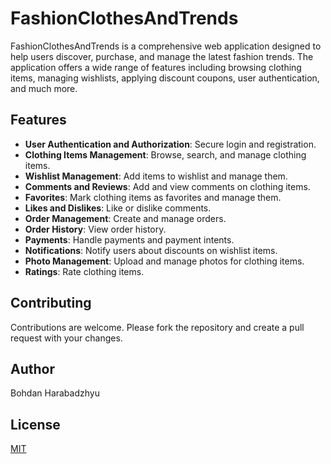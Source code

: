 # FashionClothesAndTrends

FashionClothesAndTrends is a comprehensive web application designed to help users discover, purchase, and manage the latest fashion trends. The application offers a wide range of features including browsing clothing items, managing wishlists, applying discount coupons, user authentication, and much more.

## Features

- **User Authentication and Authorization**: Secure login and registration.
- **Clothing Items Management**: Browse, search, and manage clothing items.
- **Wishlist Management**: Add items to wishlist and manage them.
- **Comments and Reviews**: Add and view comments on clothing items.
- **Favorites**: Mark clothing items as favorites and manage them.
- **Likes and Dislikes**: Like or dislike comments.
- **Order Management**: Create and manage orders.
- **Order History**: View order history.
- **Payments**: Handle payments and payment intents.
- **Notifications**: Notify users about discounts on wishlist items.
- **Photo Management**: Upload and manage photos for clothing items.
- **Ratings**: Rate clothing items.

## Contributing
Contributions are welcome. Please fork the repository and create a pull request with your changes.

## Author

Bohdan Harabadzhyu

## License

[MIT](https://choosealicense.com/licenses/mit/)

